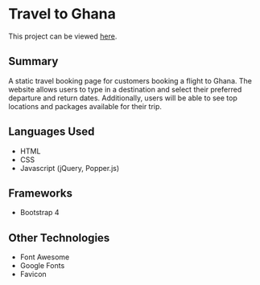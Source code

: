 # Travel to Ghana

This project can be viewed [here](https://noelledons.github.io/travel-to-ghana/).

## Summary
A static travel booking page for customers booking a flight to Ghana. The website allows users to type in a destination and select their preferred departure and return dates. Additionally, users will be able to see top locations and packages available for their trip. 

## Languages Used
- HTML
- CSS
- Javascript (jQuery, Popper.js)

## Frameworks
- Bootstrap 4

## Other Technologies
- Font Awesome
- Google Fonts
- Favicon
